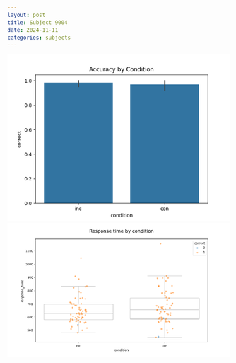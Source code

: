 ```yaml
---
layout: post
title: Subject 9004
date: 2024-11-11
categories: subjects
---
```


![](data/9004/run-14/9004_NF_acc.png)
![](data/9004/run-14/9004_NF_rt.png)

